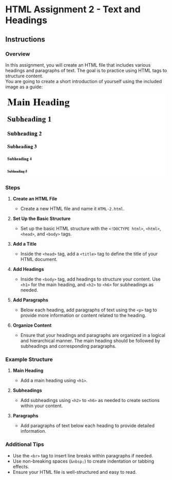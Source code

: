# HTML Assignment 2 - Text and Headings

## Instructions

### Overview
In this assignment, you will create an HTML file that includes various headings and paragraphs of text. The goal is to practice using HTML tags to structure content. <br>
You are going to create a short introduction of yourself using the included image as a guide:

![Heading](Assets\Images\ProjectImages\HTMLAssignment2HeaderSample.png)

### Steps

1. **Create an HTML File**
   - Create a new HTML file and name it `HTML-2.html`.

2. **Set Up the Basic Structure**
   - Set up the basic HTML structure with the `<!DOCTYPE html>`, `<html>`, `<head>`, and `<body>` tags.

3. **Add a Title**
   - Inside the `<head>` tag, add a `<title>` tag to define the title of your HTML document.

4. **Add Headings**
   - Inside the `<body>` tag, add headings to structure your content. Use `<h1>` for the main heading, and `<h2>` to `<h6>` for subheadings as needed.

5. **Add Paragraphs**
   - Below each heading, add paragraphs of text using the `<p>` tag to provide more information or content related to the heading.

6. **Organize Content**
   - Ensure that your headings and paragraphs are organized in a logical and hierarchical manner. The main heading should be followed by subheadings and corresponding paragraphs.


### Example Structure

1. **Main Heading**
   - Add a main heading using `<h1>`.

2. **Subheadings**
   - Add subheadings using `<h2>` to `<h6>` as needed to create sections within your content.

3. **Paragraphs**
   - Add paragraphs of text below each heading to provide detailed information.

### Additional Tips

- Use the `<br>` tag to insert line breaks within paragraphs if needed.
- Use non-breaking spaces (`&nbsp;`) to create indentation or tabbing effects.
- Ensure your HTML file is well-structured and easy to read.
